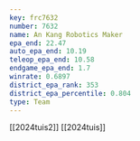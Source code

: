 ```yaml
---
key: frc7632
number: 7632
name: An Kang Robotics Maker
epa_end: 22.47
auto_epa_end: 10.19
teleop_epa_end: 10.58
endgame_epa_end: 1.7
winrate: 0.6897
district_epa_rank: 353
district_epa_percentile: 0.804
type: Team
---
```

[[2024tuis2]]
[[2024tuis]]
